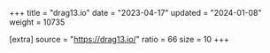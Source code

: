 +++
title = "drag13.io"
date = "2023-04-17"
updated = "2024-01-08"
weight = 10735

[extra]
source = "https://drag13.io/"
ratio = 66
size = 10
+++
